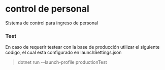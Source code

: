 # control de personal
Sistema de control para ingreso de personal
### Test
En caso de requerir testear con la base de producción utilizar el siguiente codigo, el cual esta configurado en launchSettings.json
>  dotnet run --launch-profile productionTest
